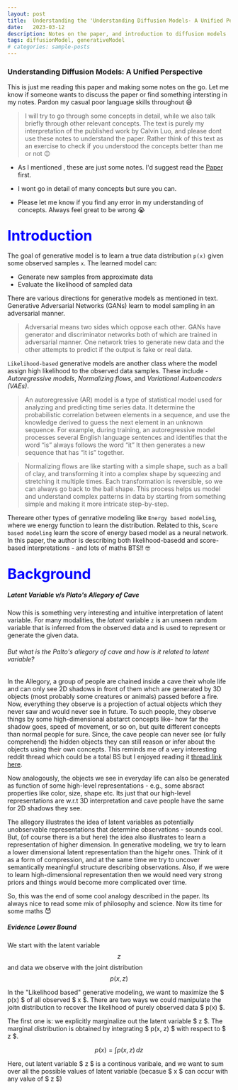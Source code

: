 ```yaml
---
layout: post
title:  Understanding the 'Understanding Diffusion Models- A Unified Perspective' paper
date:   2023-03-12
description: Notes on the paper, and introduction to diffusion models
tags: diffusionModel, generativeModel
# categories: sample-posts
---
```

### Understanding Diffusion Models: A Unified Perspective



<!-- **Original Paper:** 
[![Read the OG paper](https://arxiv.org/abs/2208.11970) -->
  
<!-- **Authors:**
Calvin Luo -->

This is just me reading this paper and making some notes on the go. Let me know if someone wants to discuss the paper or find something intersting in my notes. Pardon my casual poor language skills throughout 😄

> I will try to go through some concepts in detail, while we also talk briefly through other relevant concepts. The text is purely my interpretation of the published work by Calvin Luo, and please dont use these notes to understand the paper. Rather think of this text as an exercise to check if you understood the concepts better than me or not 😉

- As I mentioned , these are just some notes. I'd suggest read the [Paper](https://arxiv.org/abs/2208.11970) first.

- I wont go in detail of many concepts but sure you can.

- Please let me know if you find any error in my understanding of concepts. Always feel great to be wrong 😭



## <font size="6" color="blue">Introduction </font>

The goal of generative model is to learn a true data distribution `p(x)` given some observed samples `x`. 
The learned model can:
- Generate new samples from approximate data
- Evaluate the likelihood of sampled data

There are various directions for generative models as mentioned in text. 
Generative Adversarial Networks (GANs) learn to model sampling in an adversarial manner.
> Adversarial means two sides which oppose each other. GANs have generator and discriminator networks both of which are trained in adversarial manner. One network tries to generate new data and the other attempts to predict if the output is fake or real data.

`Likelihood-based` generative models are another class where the model assign high likelihood to the observed data samples. These include - *Autoregressive models*, *Normalizing flows*, and *Variational Autoencoders (VAEs)*.
>An autoregressive (AR) model is a type of statistical model used for analyzing and predicting time series data. It determine the probabilistic correlation between elements in a sequence, and use the knowledge derived to guess the next element in an unknown sequence. For example, during training, an autoregressive model processes several English language sentences and identifies that the word “is” always follows the word “it” It then generates a new sequence that has “it is” together.

>Normalizing flows are like starting with a simple shape, such as a ball of clay, and transforming it into a complex shape by squeezing and stretching it multiple times. Each transformation is reversible, so we can always go back to the ball shape. This process helps us model and understand complex patterns in data by starting from something simple and making it more intricate step-by-step.

Thereare other types of genrative modeling like `Energy based modeling`, where we energy function to learn the distribution. Related to this, `Score based modeling` learn the score of energy based model as a neural network.
In this paper, the author is describing both likelihood-basedd and score-based interpretations - and lots of maths BTS!! 🤓

## <font size="6" color="blue">Background </font>

##### Latent Variable v/s Plato's Allegory of Cave
Now this is something very interesting and intuitive interpretation of latent variable. For many modalities, the *latent* variable `z` is an unseen random variable that is inferred from the observed data and is used to represent or generate the given data.

###### But what is the Palto's allegory of cave and how is it related to latent variable?

In the Allegory, a group of people are chained inside a cave their whole life and can only see 2D shadows in front of them whch are generated by 3D objects (most probably some creatures or animals) passed before a fire. Now, everything they observe is a projection of actual objects which they never saw and would never see in future. To such people, they observe things by some high-dimensional abstarct concepts like- how far the shadow goes, speed of movement, or so on, but quite different concepts than normal people for sure. Since, the cave people can never see (or fully comprehend) the hidden objects they can still reason or infer about the objects using their own concepts. This reminds me of a very interesting reddit thread which could be a total BS but I enjoyed reading it [thread link here](https://www.reddit.com/r/AskScienceDiscussion/comments/7gvlhp/why_does_life_only_exist_in_three_dimensions/).

Now analogously, the objects we see in everyday life can also be generated as function of some high-level representations - e.g., some absract properties like color, size, shape etc. Its just that our high-level representations are w.r.t 3D interpretation and cave people have the same for 2D shadows they see. 

The allegory illustrates the idea of latent variables as potentially unobservable representations that determine observations - sounds cool. But, (of course there is a but here) the idea also illustrates to learn a representation of higher dimension. In generative modeling, we try to learn a lower dimensional latent representation than the higehr ones. Think of it as a form of compression, and at the same time we try to uncover semantically meaningful structure describing observations. Also, if we were to learn high-dimensional representation then we would need very strong priors and things would become more complicated over time.

So, this was the end of some cool analogy described in the paper. Its always nice to read some mix of philosophy and science. Now its time for some maths 😈

##### Evidence Lower Bound

We start with the latent variable $$ z $$ and data we observe with the joint distribution $$ p(x, z) $$

In the "Likelihood based" generative modeling, we want to maximize the $ p(x) $ of all observed $ x $. There are two ways we could manipulate the joitn distribution to recover the likelihood of purely observed data $ p(x) $.

The first one is: we explicitly marginalize out the latent variable $ z $. The marginal distribution is obtained by integrating $ p(x, z) $ with respect to $ z $.

$$
   p(x) = \int p(x, z) \, dz
   $$

Here, out latent variable $ z $ is a continous varibale, and we want to sum over all the possible values of latent variable (becasue $ x $ can occur with any value of $ z $)


